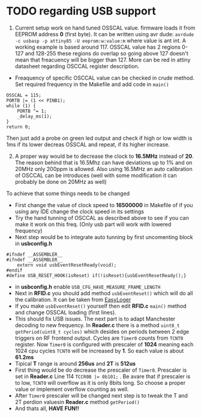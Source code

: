 # TODO regarding USB support
1. Current setup work on hand tuned OSSCAL value. firmware loads it from EEPROM address **0** (first byte). It can be written using avr dude: `avrdude -c usbasp -p attiny85 -U eeprom:w:value:m` where value is ant int. A working example is based around 117. OSSCAL value has 2 regions 0-127 and 128-255 these regions do overlap so going above 127 doesn't mean that freacuency will be bigger than 127. More can be red in attiny datasheet regarding OSCCAL register description.
  * Freaquency of specific OSCCAL value can be checked in crude method. Set required frequency in the Makefile and add code in `main()`
  ```
  OSSCAL = 115;
  PORTB |= (1 << PINB1);
  while (1) {
      PORTB ^= 1;
      _delay_ms(1);
  }
  return 0;
  ```
  Then just add a probe on green led output and check if high or low width is 1ms if its lower decreas OSSCAL and repeat, if its higher increase.

2. A proper way would be to decrease the clock to **16.5MHz** instead of **20**. The reason behind that is 16.5Mhz can have deviations up to 1% and on 20MHz only 200ppm is allowed. Also using 16.5MHz an auto calibration of OSCCAL can be introduces (well with some modification it can probably be done on 20MHz as well)

  To achieve that some things needs to be changed
  * First change the value of clock speed to **16500000** in Makefile of if you using any IDE change the clock speed in its settings
  * Try the hand tunning of OSCCAL as described above to see if you can make it work on this freq. (Only usb part will work with lowered frequency)
  * Next step would be to integrate auto tunning by first uncomenting block in **usbconfig.h**
  ```
#ifndef __ASSEMBLER__
#ifndef __ASSEMBLER__
      extern void usbEventResetReady(void);
#endif
#define USB_RESET_HOOK(isReset) if(!isReset){usbEventResetReady();}
  ```
  * in **usbconfig.h** enable `USB_CFG_HAVE_MEASURE_FRAME_LENGTH`
  * Next in **RFID.c** you should add method `usbEventReset()` which will do all the calibration. It can be taken from [EasyLoger](http://www.obdev.at/products/vusb/easylogger.html)
  * If you make `usbEventReset()` yourself then edit **RFID.c** `main()` method and change OSSCAL loading (first lines).
  * This should fix USB issues. The next part is to adapt Manchester decoding to new frequency. In **Reader.c** there is a method `uint8_t getPeriod(uint8_t cycles)` which desides on periods between 2 edge triggers on RF frontend output. Cycles are `Timer0` counts from `TCNT0` register. Now `Timer0` is configured with prescaler of **1024** meaning each 1024 cpu cycles `TCNT0` will be increased by **1**. So each value is about **61.2ms**
  * Tipical **T** range is around **256us** and **2T** is **512us**
  * First thing would be do decrease the prescaler of `Timer0`. Prescaler is set in **Reader.c**  Line 114 `TCCR0B |= 0b101;` . Be avare that if prescaler is to low, `TCNT0` will overflow as it is only 8bits long. So choose a proper value or implement overflow counting as well.
  * After `Timer0` prescaler will be changed next step is to tweak the T and 2T perdion valuesin **Reader.c** method `getPeriod()`
  * And thats all, **HAVE FUN!!**
